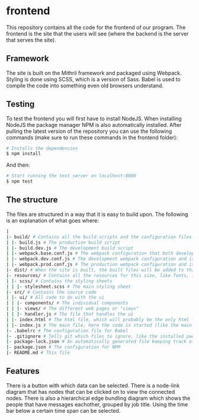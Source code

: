 # frontend
This repository contains all the code for the frontend of our program. The frontend is the site that the users will see (where the backend is the server that serves the site).

## Framework
The site is built on the Mithril framework and packaged using Webpack. Styling is done using SCSS, which is a version of Sass. Babel is used to compile the code into something even old browsers understand.

## Testing
To test the frontend you will first have to install NodeJS. When installing NodeJS the package manager NPM is also automatically installed. After pulling the latest version of the repository you can use the following commands (make sure to run these commands in the frontend folder):
```bash
# Installs the dependencies
$ npm install
```
And then:
```bash
# Start running the test server on localhost:8080
$ npm test
```

## The structure
The files are structured in a way that it is easy to build upon. The following is an explanation of what goes where:
```bash
|
|- build/ # Contains all the build scripts and the configuration files that go with them.
| |- build.js # The production build script
| |- build.dev.js # The development build script
| |- webpack.base.conf.js # The webpack configuration that both development and production have in common
| |- webpack.dev.conf.js # The development webpack configuration and is merged with the base config
| |- webpack.prod.conf.js # The production webpack configuration and is merged with the base config
|- dist/ # When the site is built, the built files will be added to this folder
|- resources/ # Contains all the resources for this size, like fonts, images and styling sheets
| |- scss/ # Contains the styling sheets
| | |- stylesheet.scss # The main styling sheet
|- src/ # Contains the source code
| |- ui/ # All code to do with the ui
| | |- components/ # The individual components
| | |- views/ # The different web pages or "views"
| | |- handler.js # The file that handles the ui
| |- index.html # The html file, which will probably be the only html file we need
| |- index.js # The main file, here the code is started (like the main function in Java)
|- .babelrc # The configuration file for Babel
|- .gitignore # Tells git which files to ignore, like the installed packages
|- package-lock.json # An automatically generated file keeping track of the dependencies
|- package.json # The configuration for NPM
|- README.md # This file
```

## Features
There is a button with which data can be selected. There is a node-link diagram that has nodes that can be clicked on to view the connected nodes. There is also a hierarchical edge bundling diagram which shows the people that have messages eachother, grouped by job title. Using the time bar below a certain time span can be selected.
